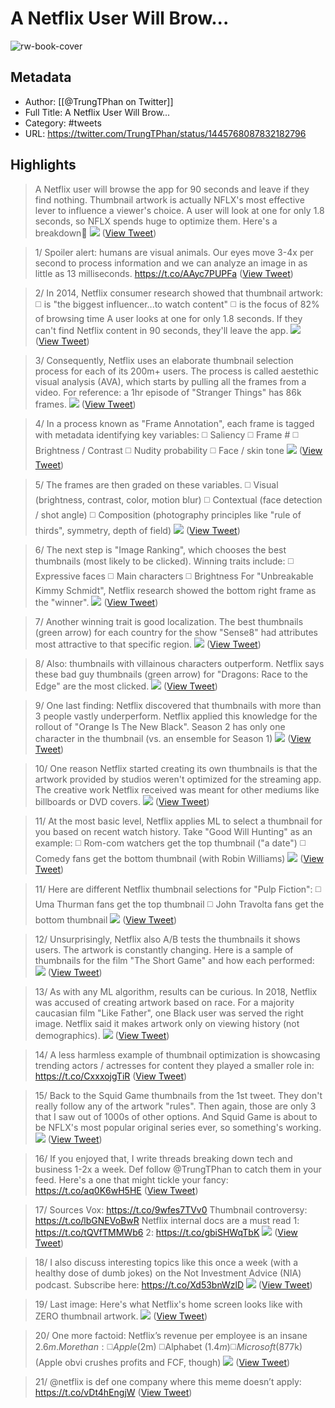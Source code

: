 # A Netflix User Will Brow...

![rw-book-cover](https://pbs.twimg.com/profile_images/1300455318246154241/v0RVbWz6.jpg)

## Metadata
- Author: [[@TrungTPhan on Twitter]]
- Full Title: A Netflix User Will Brow...
- Category: #tweets
- URL: https://twitter.com/TrungTPhan/status/1445768087832182796

## Highlights
> A Netflix user will browse the app for 90 seconds and leave if they find nothing. 
> Thumbnail artwork is actually NFLX's most effective lever to influence a viewer's choice. A user will look at one for only 1.8 seconds, so NFLX spends huge to optimize them.
> Here's a breakdown🧵 
> ![](https://pbs.twimg.com/media/FBBiKN0VcAoU4dt.png) ([View Tweet](https://twitter.com/TrungTPhan/status/1445768087832182796))



> 1/ Spoiler alert: humans are visual animals. 
> Our eyes move 3-4x per second to process information and we can analyze an image in as little as 13 milliseconds. https://t.co/AAyc7PUPFa ([View Tweet](https://twitter.com/TrungTPhan/status/1445768099358146561))



> 2/ In 2014, Netflix consumer research showed that thumbnail artwork:
> ◻️ is "the biggest influencer...to watch content"
> ◻️ is the focus of 82% of browsing time 
> A user looks at one for only 1.8 seconds. If they can't find Netflix content in 90 seconds, they'll leave the app. 
> ![](https://pbs.twimg.com/media/FBBjZCqVUAgqvNH.png) ([View Tweet](https://twitter.com/TrungTPhan/status/1445768106714927114))



> 3/ Consequently, Netflix uses an elaborate thumbnail selection process for each of its 200m+ users.
> The process is called aestethic visual analysis (AVA), which starts by pulling all the frames from a video.
> For reference: a 1hr episode of "Stranger Things" has 86k frames. 
> ![](https://pbs.twimg.com/media/FBBjcutVkA0PsjD.jpg) ([View Tweet](https://twitter.com/TrungTPhan/status/1445768114109435923))



> 4/ In a process known as "Frame Annotation", each frame is tagged with metadata identifying key variables:
> ◻️ Saliency
> ◻️ Frame #
> ◻️ Brightness / Contrast
> ◻️ Nudity probability
> ◻️ Face / skin tone 
> ![](https://pbs.twimg.com/media/FBBjhoxVcAgaw9-.png) ([View Tweet](https://twitter.com/TrungTPhan/status/1445768119859904519))



> 5/ The frames are then graded on these variables.
> ◻️ Visual (brightness, contrast, color, motion blur)
> ◻️ Contextual (face detection / shot angle)
> ◻️ Composition (photography principles like "rule of thirds", symmetry, depth of field) 
> ![](https://pbs.twimg.com/media/FBBjkcQUcA0CYSt.png) ([View Tweet](https://twitter.com/TrungTPhan/status/1445768124721102856))



> 6/ The next step is "Image Ranking", which chooses the best thumbnails (most likely to be clicked).
> Winning traits include:
> ◻️ Expressive faces
> ◻️ Main characters
> ◻️ Brightness 
> For "Unbreakable Kimmy Schmidt", Netflix research showed the bottom right frame as the "winner". 
> ![](https://pbs.twimg.com/media/FBBjv1WVcAUdK0A.jpg) ([View Tweet](https://twitter.com/TrungTPhan/status/1445768130614087682))



> 7/ Another winning trait is good localization. 
> The best thumbnails (green arrow) for each country for the show "Sense8" had attributes most attractive to that specific region. 
> ![](https://pbs.twimg.com/media/FBBjzaPUcAQC5kE.jpg) ([View Tweet](https://twitter.com/TrungTPhan/status/1445768135886270465))



> 8/ Also: thumbnails with villainous characters outperform. 
> Netflix says these bad guy thumbnails (green arrow) for "Dragons: Race to the Edge" are the most clicked. 
> ![](https://pbs.twimg.com/media/FBBj2XmVQAglC7z.jpg) ([View Tweet](https://twitter.com/TrungTPhan/status/1445768141452169220))



> 9/ One last finding: Netflix discovered that thumbnails with more than 3 people vastly underperform.
> Netflix applied this knowledge for the rollout of "Orange Is The New Black". Season 2 has only one character in the thumbnail (vs. an ensemble for Season 1) 
> ![](https://pbs.twimg.com/media/FBBj5l4VQA4r465.png) ([View Tweet](https://twitter.com/TrungTPhan/status/1445768147093508104))



> 10/ One reason Netflix started creating its own thumbnails is that the artwork provided by studios weren't optimized for the streaming app.
> The creative work Netflix received was meant for other mediums like billboards or DVD covers. 
> ![](https://pbs.twimg.com/media/FBBj9erVUAMYQxh.png) ([View Tweet](https://twitter.com/TrungTPhan/status/1445768152638316555))



> 11/ At the most basic level, Netflix applies ML to select a thumbnail for you based on recent watch history.
> Take "Good Will Hunting" as an example:
> ◻️ Rom-com watchers get the top thumbnail ("a date")
> ◻️ Comedy fans get the bottom thumbnail (with Robin Williams) 
> ![](https://pbs.twimg.com/media/FBBkAdKVIAcT-aA.png) ([View Tweet](https://twitter.com/TrungTPhan/status/1445768157478539267))



> 11/ Here are different Netflix thumbnail selections for "Pulp Fiction": 
> ◻️ Uma Thurman fans get the top thumbnail
> ◻️ John Travolta fans get the bottom thumbnail 
> ![](https://pbs.twimg.com/media/FBBkC4MUYAEZKxp.png) ([View Tweet](https://twitter.com/TrungTPhan/status/1445768162717298703))



> 12/ Unsurprisingly, Netflix also A/B tests the thumbnails it shows users. The artwork is constantly changing.
> Here is a sample of thumbnails for the film "The Short Game" and how each performed: 
> ![](https://pbs.twimg.com/media/FBBkFIoVEAIbNa9.png) ([View Tweet](https://twitter.com/TrungTPhan/status/1445768167960182784))



> 13/ As with any ML algorithm, results can be curious. In 2018, Netflix was accused of creating artwork based on race.
> For a majority caucasian film "Like Father", one Black user was served the right image. Netflix said it makes artwork only on viewing history (not demographics). 
> ![](https://pbs.twimg.com/media/FBBkHX2VUAkOGVH.png) ([View Tweet](https://twitter.com/TrungTPhan/status/1445768173190410243))



> 14/ A less harmless example of thumbnail optimization is showcasing trending actors / actresses for content they played a smaller role in: https://t.co/CxxxojgTiR ([View Tweet](https://twitter.com/TrungTPhan/status/1445768176113913862))



> 15/ Back to the Squid Game thumbnails from the 1st tweet. They don't really follow any of the artwork "rules". 
> Then again, those are only 3 that I saw out of 1000s of other options.
> And Squid Game is about to be NFLX's most popular original series ever, so something's working. 
> ![](https://pbs.twimg.com/media/FBBkKPbVUAo4FNJ.png) ([View Tweet](https://twitter.com/TrungTPhan/status/1445768183181287435))



> 16/ If you enjoyed that, I write threads breaking down tech and business 1-2x a week. 
> Def follow @TrungTPhan to catch them in your feed. 
> Here's a one that might tickle your fancy: https://t.co/aq0K6wH5HE ([View Tweet](https://twitter.com/TrungTPhan/status/1445768185492373509))



> 17/ Sources
> Vox: https://t.co/9wfes7TVv0
> Thumbnail controversy: https://t.co/lbGNEVoBwR
> Netflix internal docs are a must read
> 1: https://t.co/tQVfTMMWb6
> 2: https://t.co/gbiSHWqTbK 
> ![](https://pbs.twimg.com/media/FBBkgq5VkAAm2rX.png) ([View Tweet](https://twitter.com/TrungTPhan/status/1445768191485960192))



> 18/ I also discuss interesting topics like this once a week (with a healthy dose of dumb jokes) on the Not Investment Advice (NIA) podcast.
> Subscribe here: https://t.co/Xd53bnWzlD 
> ![](https://pbs.twimg.com/media/FA_dUXcVgAQsbz7.png) ([View Tweet](https://twitter.com/TrungTPhan/status/1445768197005668372))



> 19/ Last image: Here's what Netflix's home screen looks like with ZERO thumbnail artwork. 
> ![](https://pbs.twimg.com/media/FA_dlkWVUAwD8-W.png) ([View Tweet](https://twitter.com/TrungTPhan/status/1445768202147926033))



> 20/ One more factoid: Netflix’s revenue per employee is an insane $2.6m.
> More than:
> ◻️Apple ($2m) 
> ◻️Alphabet ($1.4m)
> ◻️Microsoft ($877k)
> (Apple obvi crushes profits and FCF, though) 
> ![](https://pbs.twimg.com/media/FBBoSbuVIAcSMTz.jpg) ([View Tweet](https://twitter.com/TrungTPhan/status/1445770162016120834))



> 21/ @netflix is def one company where this meme doesn’t apply: https://t.co/vDt4hEngjW ([View Tweet](https://twitter.com/TrungTPhan/status/1445774383440486402))




